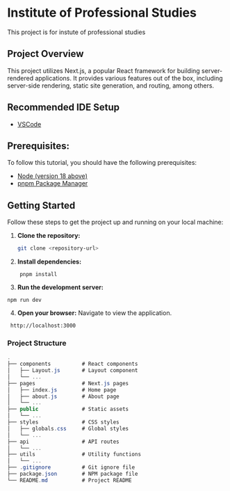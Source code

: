 # Institute of Professional Studies

This project is for instute of professional studies

## Project Overview

This project utilizes Next.js, a popular React framework for building server-rendered applications. It provides various features out of the box, including server-side rendering, static site generation, and routing, among others.

## Recommended IDE Setup

- [VSCode](https://code.visualstudio.com/)

## Prerequisites:

To follow this tutorial, you should have the following prerequisites:

- [Node (version 18 above)](https://nodejs.org/en/download/current)
- [pnpm Package Manager](https://pnpm.io/installation)

## Getting Started

Follow these steps to get the project up and running on your local machine:

1. **Clone the repository:**

   ```bash
   git clone <repository-url>
   ```

2. **Install dependencies:**

```
    pnpm install
```

3. **Run the development server:**

```
npm run dev
```

4. **Open your browser:**
   Navigate to view the application.

```
 http://localhost:3000
```

### Project Structure

```csharp
.
├── components          # React components
│   ├── Layout.js       # Layout component
│   └── ...
├── pages               # Next.js pages
│   ├── index.js        # Home page
│   ├── about.js        # About page
│   └── ...
├── public              # Static assets
│   └── ...
├── styles              # CSS styles
│   ├── globals.css     # Global styles
│   └── ...
├── api                 # API routes
│   └── ...
├── utils               # Utility functions
│   └── ...
├── .gitignore          # Git ignore file
├── package.json        # NPM package file
└── README.md           # Project README
```
